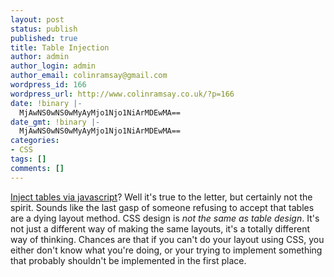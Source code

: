 ```yaml
---
layout: post
status: publish
published: true
title: Table Injection
author: admin
author_login: admin
author_email: colinramsay@gmail.com
wordpress_id: 166
wordpress_url: http://www.colinramsay.co.uk/?p=166
date: !binary |-
  MjAwNS0wNS0wMyAyMjo1Njo1NiArMDEwMA==
date_gmt: !binary |-
  MjAwNS0wNS0wMyAyMjo1Njo1NiArMDEwMA==
categories:
- CSS
tags: []
comments: []
---
```

<p><a href="http://glazkov.com/blog/archive/2005/05/02/476.aspx">Inject tables via javascript</a>? Well it's true to the letter, but certainly not the spirit. Sounds like the last gasp of someone refusing to accept that tables are a dying layout method. CSS design is <em>not the same as table design</em>. It's not just a different way of making the same layouts, it's a totally different way of thinking. Chances are that if you can't do your layout using CSS, you either don't know what you're doing, or your trying to implement something that probably shouldn't be implemented in the first place.</p>
